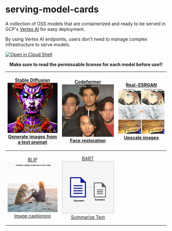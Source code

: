 # serving-model-cards

A collection of OSS models that are containerized and ready to be served in GCP's [Vertex AI](https://cloud.google.com/vertex-ai) for easy deployment. 

By using Vertex AI endpoints, users don't need to manage complex infrastructure to serve models.
<br/>

[![Open in Cloud Shell](https://gstatic.com/cloudssh/images/open-btn.svg)](https://shell.cloud.google.com/cloudshell/editor?cloudshell_git_repo=https://github.com/entrpn/serving-model-cards&cloudshell_tutorial=tutorial.md)

<center><b>Make sure to read the permissable license for each model before use!!</b></center>

| <a href="./stable-diffusion"><p><center>Stable Diffusion<img src="./images/sd.png"></img><br>Generate images from a text prompt</br></center></p></a>| <a href="./codeformer"><p><center>Codeformer<img src="./images/cf.jpeg"></img><br>Face restoration</br></center></p></a>  |<a href="./real-esrgan"><p><center>Real-ESRGAN<img src="./images/real_esrgan.jpeg"></img><br>Upscale images</br></center></p></a>
| ---- | ---- | ---- |
<a href="./blip"><p><center>BLIP<img src="./images/blip.jpeg"></img><br>Image captioning</br></center></p></a> | <a href="./bart"><p><center>BART<img src="./images/summarization.png"></img><br>Summarize Text</br></center></p></a>